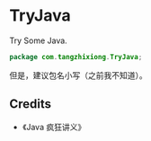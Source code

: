 # TryJava

Try Some Java.

```java
package com.tangzhixiong.TryJava;
```

但是，建议包名小写（之前我不知道）。

## Credits

-   《Java 疯狂讲义》

